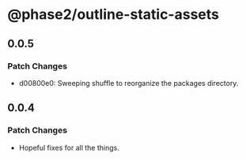 # @phase2/outline-static-assets

## 0.0.5

### Patch Changes

- d00800e0: Sweeping shuffle to reorganize the packages directory.

## 0.0.4

### Patch Changes

- Hopeful fixes for all the things.
